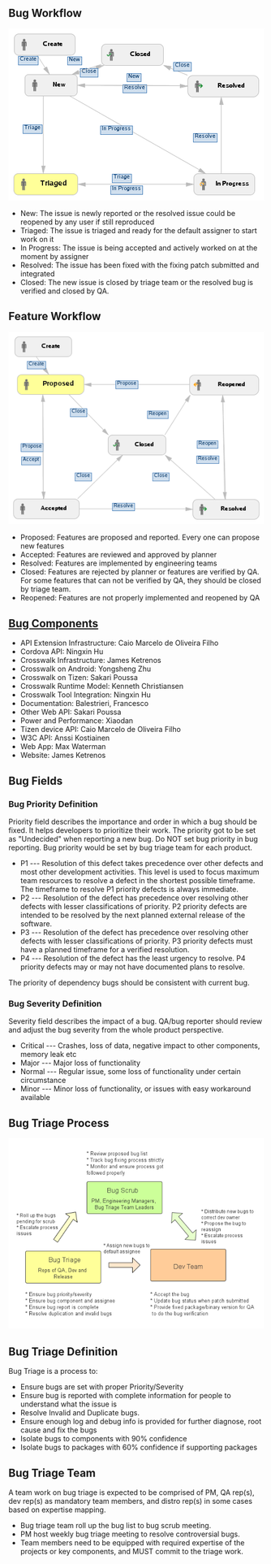 ## Bug Workflow 

![Bug Workflow](assets/bug_workflow.png)

* New: The issue is newly reported or the resolved issue could be reopened by any user if still reproduced
* Triaged: The issue is triaged and ready for the default assigner to start work on it
* In Progress: The issue is being accepted and actively worked on at the moment by assigner
* Resolved: The issue has been fixed with the fixing patch submitted and integrated
* Closed: The new issue is closed by triage team or the resolved bug is verified and closed by QA.

## Feature Workflow 

![Feature Workflow](assets/feature_workflow.png)

* Proposed: Features are proposed and reported. Every one can propose new features
* Accepted: Features are reviewed and approved by planner
* Resolved: Features are implemented by engineering teams
* Closed: Features are rejected by planner or features are verified by QA. For some features that can not be verified by QA, they should be closed by triage team.
* Reopened: Features are not properly implemented and reopened by QA 

## [Bug Components](https://crosswalk-project.org/jira/browse/XWALK#selectedTab=com.atlassian.jira.plugin.system.project%3Acomponents-panel) 

* API Extension Infrastructure: Caio Marcelo de Oliveira Filho	
* Cordova API: Ningxin Hu
* Crosswalk Infrastructure: James Ketrenos	
* Crosswalk on Android: Yongsheng Zhu
* Crosswalk on Tizen: Sakari Poussa
* Crosswalk Runtime Model: Kenneth Christiansen	
* Crosswalk Tool Integration: Ningxin Hu	
* Documentation: Balestrieri, Francesco	
* Other Web API: Sakari Poussa	
* Power and Performance: Xiaodan	
* Tizen device API: Caio Marcelo de Oliveira Filho	
* W3C API: Anssi Kostiainen	
* Web App: Max Waterman	
* Website: James Ketrenos

## Bug Fields 
 
### Bug Priority Definition

Priority field describes the importance and order in which a bug should be fixed. It helps developers to prioritize their work. The priority got to be set as "Undecided" when reporting a new bug. Do NOT set bug priority in bug reporting. Bug priority would be set by bug triage team for each product.

* P1 --- Resolution of this defect takes precedence over other defects and most other development activities. This level is used to focus maximum team resources to resolve a defect in the shortest possible timeframe. The timeframe to resolve P1 priority defects is always immediate.
* P2 --- Resolution of the defect has precedence over resolving other defects with lesser classifications of priority. P2 priority defects are intended to be resolved by the next planned external release of the software.
* P3 --- Resolution of the defect has precedence over resolving other defects with lesser classifications of priority. P3 priority defects must have a planned timeframe for a verified resolution.
* P4 --- Resolution of the defect has the least urgency to resolve. P4 priority defects may or may not have documented plans to resolve. 

The priority of dependency bugs should be consistent with current bug.

### Bug Severity Definition

Severity field describes the impact of a bug. QA/bug reporter should review and adjust the bug severity from the whole product perspective.

* Critical --- Crashes, loss of data, negative impact to other components, memory leak etc
* Major --- Major loss of functionality
* Normal --- Regular issue, some loss of functionality under certain circumstance
* Minor --- Minor loss of functionality, or issues with easy workaround available 

## Bug Triage Process
![Feature Workflow](assets/bug_triage_process.png)

## Bug Triage Definition

Bug Triage is a process to:

* Ensure bugs are set with proper Priority/Severity
* Ensure bug is reported with complete information for people to understand what the issue is
* Resolve Invalid and Duplicate bugs.
* Ensure enough log and debug info is provided for further diagnose, root cause and fix the bugs
* Isolate bugs to components with 90% confidence
* Isolate bugs to packages with 60% confidence if supporting packages 

## Bug Triage Team 
A team work on bug triage is expected to be comprised of PM, QA rep(s), dev rep(s) as mandatory team members, and distro rep(s) in some cases based on expertise mapping.
* Bug triage team roll up the bug list to bug scrub meeting.
* PM host weekly bug triage meeting to resolve controversial bugs.
* Team members need to be equipped with required expertise of the projects or key components, and MUST commit to the triage work. 